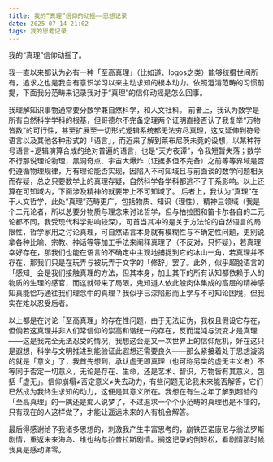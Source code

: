 ```yaml
---
title: 我的“真理”信仰的动摇——思想记录
date: 2025-07-14 21:02
tags: 我的思考记录
---
```



我的“真理”信仰动摇了。

我一直以来都认为必有一种「至高真理」（比如道、logos之类）能够统摄世间所有，追求之也是我自有意识学习以来主动求知的根本动力。依照澄清范畴的习惯前提，下面我分范畴来记录我对于“真理”的信仰动摇是怎么回事。
<!--more-->
我理解知识事物通常要分数学兼自然科学，和人文社科。
前者上，我认为数学是所有自然科学学科的根基，但哥德尔不完备定理两个证明直接否认了我复举“万物皆数”的可行性，甚至扩展至一切形式逻辑系统都无法穷尽真理，这又延伸到符号语言以及其他各种形式的「语言」，而近来了解到莱布尼茨未竟的设想，以某种符号语言+逻辑演算合成的绝对普遍的语言，也是“天方夜谭”，令我短暂失落；数学不行那说理论物理，黑洞奇点、宇宙大爆炸（证据多但不完备）之前等等界域是否仍遵循物理规律，万有理论能否实现，因陷入不可知域且与前面谈的数学问题相关而存疑，总之只要数学上的真理存疑，自然科学各学科都逃不了干系影响。以上还算在可知域内，下面涉及精神的就要带上不可知域了。
后者上，我认为“真理”在于人文哲学，此处“真理”范畴更广，包括物质、知识（理性）、精神三领域（我是个二元论者，所以总要分物质与理念来讨论哲学，但与柏拉图和笛卡尔各自的二元论都不同，我受现代科学影响较深），可首当其冲的是关于方法论的自然语言的局限性，哲学家用之讨论真理，可自然语言本身就有模糊性与不确定性问题，更别说拿各种比喻、宗教、神话等等加工手法来阐释真理了（不反对，只怀疑），若真理幸好存在，那我们也能在语言的不确定中主观地捕捉到它的冰山一角，若真理并不存在，那我们只是在玩弄与被玩弄于文字的「修辞」罢了。此外，似乎超脱语言的「感知」会是我们接触真理的方法，但其本身，加上其下的所有认知都依赖于人的物质的生理的感官，而这就带来了局限，鬼知道人依此般肉体集成的高层的精神感知真能恰巧通往我们理念中的真理？我似乎已深陷形而上学与不可知论困境，但我实在难以忍受后者。

以上都是在讨论「至高真理」的存在性问题，由于无法证伪，我权且假设它存在，但倘若这真理并非人们常信仰的崇高和谐统一的存在，反而混沌与流变才是真理——这是我完全无法忍受的情况，我想这会是又一次世界上的信仰危机，好在这只是遐想，科学与文明推进到能验证此遐想还需要良久——那么紧接着处于思想漩涡的就是「意义」了，我首先想到，承认虚无即真理（也可称另类的虚无主义者）不等同于否定一切意义，无论是存在、生命，还是艺术、智识，万物皆有其意义，包括「虚无」。信仰崩塌≠否定意义≠失去动力，有些问题无论我未来能否解答，它们已然成为我终生求知的动力，这便是其意义所在。我想在有生之年了解到超验的「至高真理」的一隅还是痴人说梦了，不过追求一个个小范畴的真理也是不错的，只有现在的人这样做了，才能让遥远未来的人有机会解答。

最后得感谢给予我诸多思想的，刺激我产生丰富思考的，崩铁匹诺康尼与翁法罗斯剧情，重返未来海岛、维也纳与拉普拉斯剧情。搁这记录的倒轻松，看剧情那时候我真是感动涕零。